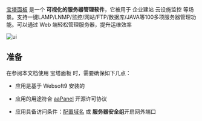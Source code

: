 [宝塔面板]() 是一个 **可视化的服务器管理软件**，它被用于 企业建站 云设施监控  等场景。支持一键LAMP/LNMP/监控/网站/FTP/数据库/JAVA等100多项服务器管理功能。可以通过 Web 端轻松管理服务器，提升运维效率


![ui](http://libs.websoft9.com/Websoft9/DocsPicture/zh/btlinux/bt-linux_pc.png)


## 准备

在参阅本文档使用 宝塔面板 时，需要确保如下几点：

- 应用是基于 Websoft9 安装的

- 应用的用途符合 [aaPanel](https://github.com/aaPanel/aaPanel/blob/master/license.txt) 开源许可协议

- 应用具备访问条件：[配置域名](./domain-set) 或 **服务器安全组**开启网外端口